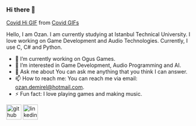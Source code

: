 ### Hi there 👋

<div class="tenor-gif-embed" data-postid="18791778" data-share-method="host" data-width="100%" data-aspect-ratio="1.0"><a href="https://tenor.com/view/covid-hi-hello-hey-hey-there-gif-18791778">Covid Hi GIF</a> from <a href="https://tenor.com/search/covid-gifs">Covid GIFs</a></div><script type="text/javascript" async src="https://tenor.com/embed.js"></script>

Hello, I am Ozan. I am currently studying at Istanbul Technical University. I love working on Game Development and Audio Technologies. Currently, I use C, C# and Python.
<!--
**demirelozan/demirelozan** is a ✨ _special_ ✨ repository because its `README.md` (this file) appears on your GitHub profile.
-->
- 🔭 I’m currently working on Ogus Games.
- 🌱 I’m interested in Game Development, Audio Programming and AI.
- 💬 Ask me about You can ask me anything that you think I can answer.
- 📫 How to reach me: You can reach me via email: ozan.demirel@hotmail.com.
- ⚡ Fun fact: I love playing games and making music.
<!--
[![Anurag's GitHub stats](https://github-readme-stats.vercel.app/api?username=demirelozan)](https://github.com/anuraghazra/github-readme-stats)
-->

[<img src='https://cdn.jsdelivr.net/npm/simple-icons@3.0.1/icons/github.svg' alt='github' height='40'>](https://github.com/demirelozan)  [<img src='https://cdn.jsdelivr.net/npm/simple-icons@3.0.1/icons/linkedin.svg' alt='linkedin' height='40'>](https://www.linkedin.com/in/ozan-demirel123/)  
